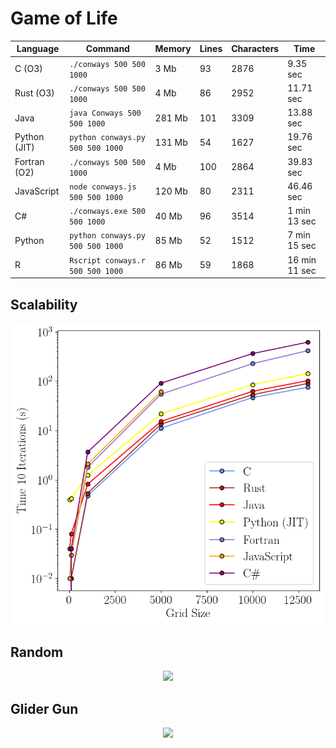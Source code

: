 # Game of Life

| Language    | Command                            | Memory   | Lines | Characters | Time         |
| ----------- | -----------------------------------| -------- | ----- | ---------- | ------------ |
| C (O3)      | `./conways 500 500 1000`           | 3 Mb     |  93   |   2876     | 9.35 sec     |
| Rust (O3)   | `./conways 500 500 1000`           | 4 Mb     |  86   |   2952     | 11.71 sec    |
| Java        | `java Conways 500 500 1000`        | 281 Mb   | 101   |   3309     | 13.88 sec    |
| Python (JIT)| `python conways.py 500 500 1000`   | 131 Mb   |  54   |   1627     | 19.76 sec    |
| Fortran (O2)| `./conways 500 500 1000`           | 4 Mb     | 100   |   2864     | 39.83 sec    |
| JavaScript  | `node conways.js 500 500 1000`     | 120 Mb   |  80   |   2311     | 46.46 sec    |
| C#          | `./conways.exe 500 500 1000`       | 40 Mb    |  96   |   3514     | 1 min 13 sec |
| Python      | `python conways.py 500 500 1000`   | 85 Mb    |  52   |   1512     | 7 min 15 sec |
| R           | `Rscript conways.r 500 500 1000`   | 86 Mb    |  59   |   1868     | 16 min 11 sec|

## Scalability

<p align="center">
  <img width="500" src="images/programs.png">
</p>

## Random

<p align="center">
  <img width="1000" src="images/random.gif">
</p>

## Glider Gun

<p align="center">
  <img width="1000" src="images/glider_gun.gif">
</p>

